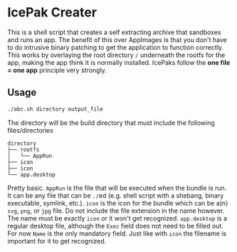 # IcePak Creater

This is a shell script that creates a self extracting archive that sandboxes and runs an app. The benefit of this over AppImages is that you don't have to do intrusive binary patching to get the application to function correctly. This works by overlaying the root directory `/` underneath the rootfs for the app, making the app think it is normally installed. IcePaks follow the **one file = one app** principle very strongly.

## Usage

```sh
./abc.sh directory output_file
```

The directory will be the build directory that must include the following files/directories

```
directory
├── rootfs
│   └── AppRun
├── icon
├── icon
└── app.desktop
```

Pretty basic. `AppRun` is the file that will be executed when the bundle is run. It can be any file that can be  `./`ed (e.g. shell script with a shebang, binary executable, symlink, etc.). `icon` is the icon for the bundle which can be a(n) `svg`, `png`, or `jpg` file. Do not include the file extension in the name however. The name must be exactly `icon` or it won't get recognized. `app.desktop` is a regular desktop file, although the `Exec` field does not need to be filled out. For now `Name` is the only mandatory field. Just like with `icon` the filename is important for it to get recognized.
